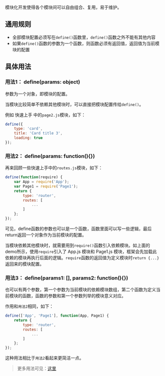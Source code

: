 模块化开发使得各个模块间可以自由组合、复用，易于维护。

## 通用规则

* 全部模块配置必须写在`define()`函数里，`define()`函数之外不能有其他内容  
* 如果`define()`函数的参数为一个函数，则函数必须有返回值，返回值为当前模块的配置


## 具体用法

### 用法1： define(params: object) 
参数为一个对象，即模块的配置。

当模块比较简单不依赖其他模块时，可以直接把模块配置传给`define()`。

例如 快速上手 中的`page2.js`模块，如下：
```javascript
define({
    type: 'card',
    title: 'Card title 3',
    loading: true
});
```


### 用法2： define(params: function(){}) 

再来回顾一些快速上手中的`routes.js`模块，如下：

```javascript
define(function(require) {
    var App = require('App');
    var Page1 = require('Page1');
    return {
        type: 'router',
        routes: [
            ...
        ]
    };
});
```
可见，define函数的参数也可以是一个函数，函数里面可以写一些逻辑，最后return返回一个对象作为当前模块的配置。  

当模块依赖其他模块时，就需要用到`require()`函数引入依赖模块。如上面的demo所示，使用`require`引入了 App.js 模块和 Page1.js 模块，框架会先加载此依赖的模块再执行后面的逻辑。`require`函数的返回值为定义模块时`return {...}`返回来的模块配置。


### 用法3： define(params1: [], params2: function(){})

也可以有两个参数，第一个参数为当前模块的依赖模块数组，第二个函数为定义当前模块的函数，函数的参数和第一个参数列举的模块意义对应。

作用和`用法2`相同，如下：

```javascript
define(['App', 'Page1'], function(App, Page1) {
    return {
        type: 'router',
        routes: [
            ...
        ]
    };
});
```
这种用法相比于`用法2`看起来更简洁一点。

> 更多用法可见：[这里](http://requirejs.org/docs/api.html#define)

